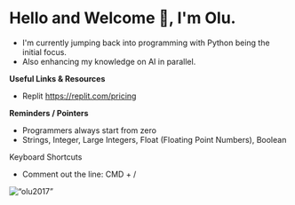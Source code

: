 <!--
**olu2017/olu2017** is a ✨ _special_ ✨ repository because its `README.md` (this file) appears on your GitHub profile.

Here are some ideas to get you started:

- 🔭 I’m currently working on ...
- 🌱 I’m currently learning ...
- 👯 I’m looking to collaborate on ...
- 🤔 I’m looking for help with ...
- 💬 Ask me about ...
- 📫 How to reach me: ...
- 😄 Pronouns: ...
- ⚡ Fun fact: ...
-->
# Hello and Welcome 👋, I'm Olu.
- I'm currently jumping back into programming with Python being the initial focus.
- Also enhancing my knowledge on AI in parallel.

**Useful Links & Resources**
- Replit https://replit.com/pricing

**Reminders / Pointers**
- Programmers always start from zero
- Strings, Integer, Large Integers, Float (Floating Point Numbers), Boolean

Keyboard Shortcuts
- Comment out the line: CMD + /

<p><img align="center" src="https://github-readme-streak-stats.herokuapp.com/?user=olu2017" alt=“olu2017” /></p>
